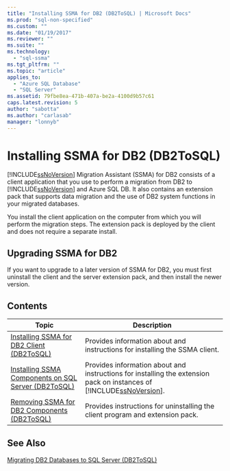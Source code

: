 ```yaml
---
title: "Installing SSMA for DB2 (DB2ToSQL) | Microsoft Docs"
ms.prod: "sql-non-specified"
ms.custom: ""
ms.date: "01/19/2017"
ms.reviewer: ""
ms.suite: ""
ms.technology: 
  - "sql-ssma"
ms.tgt_pltfrm: ""
ms.topic: "article"
applies_to: 
  - "Azure SQL Database"
  - "SQL Server"
ms.assetid: 79fbe8ea-471b-407a-be2a-4100d9b57c61
caps.latest.revision: 5
author: "sabotta"
ms.author: "carlasab"
manager: "lonnyb"
---
```

# Installing SSMA for DB2 (DB2ToSQL)
[!INCLUDE[ssNoVersion](../../includes/ssnoversion_md.md)] Migration Assistant (SSMA) for DB2 consists of a client application that you use to perform a migration from DB2 to [!INCLUDE[ssNoVersion](../../includes/ssnoversion_md.md)] and Azure SQL DB. It also contains an extension pack that supports data migration and the use of DB2 system functions in your migrated databases.  
  
You install the client application on the computer from which you will perform the migration steps. The extension pack is deployed by the client and does not require a separate install.  
  
## Upgrading SSMA for DB2  
If you want to upgrade to a later version of SSMA for DB2, you must first uninstall the client and the server extension pack, and then install the newer version.  
  
## Contents  
  
|Topic|Description|  
|---------|---------------|  
|[Installing SSMA for DB2 Client &#40;DB2ToSQL&#41;](../../ssma/db2/installing-ssma-for-db2-client-db2tosql.md)|Provides information about and instructions for installing the SSMA client.|  
|[Installing SSMA Components on SQL Server &#40;DB2ToSQL&#41;](../../ssma/db2/installing-ssma-components-on-sql-server-db2tosql.md)|Provides information about and instructions for installing the extension pack on instances of [!INCLUDE[ssNoVersion](../../includes/ssnoversion_md.md)].|  
|[Removing SSMA for DB2 Components &#40;DB2ToSQL&#41;](../../ssma/db2/removing-ssma-for-db2-components-db2tosql.md)|Provides instructions for uninstalling the client program and extension pack.|  
  
## See Also  
[Migrating DB2 Databases to SQL Server &#40;DB2ToSQL&#41;](../../ssma/db2/migrating-db2-databases-to-sql-server-db2tosql.md)  
  
